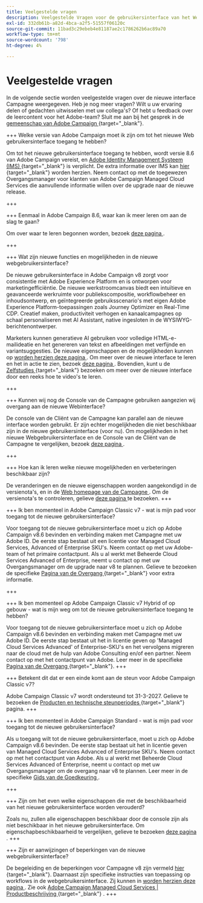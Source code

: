 ```yaml
---
title: Veelgestelde vragen
description: Veelgestelde Vragen voor de gebruikersinterface van het Web van de Campagne
exl-id: 332db61b-a82d-4bca-a2f5-51557f06120c
source-git-commit: 11bad3c29ebeb4e81187ae2c1786262b6ac89a70
workflow-type: tm+mt
source-wordcount: '798'
ht-degree: 4%

---
```


# Veelgestelde vragen

In de volgende sectie worden veelgestelde vragen over de nieuwe interface Campagne weergegeven. Heb je nog meer vragen? Wilt u uw ervaring delen of gedachten uitwisselen met uw collega&#39;s? Of hebt u feedback over de leercontent voor het Adobe-team? Sluit me aan bij het gesprek in de [ gemeenschap van Adobe Campaign ](https://experienceleaguecommunities.adobe.com/t5/adobe-campaign-classic-v7/ct-p/adobe-campaign-classic-community){target="_blank"}.


+++ Welke versie van Adobe Campaign moet ik zijn om tot het nieuwe Web gebruikersinterface toegang te hebben?

Om tot het nieuwe gebruikersinterface toegang te hebben, wordt versie 8.6 van Adobe Campaign vereist, en [ Adobe Identity Management Systeem (IMS) ](https://helpx.adobe.com/enterprise/using/identity.html){target="_blank"} is verplicht. De extra informatie over IMS kan [ hier ](https://experienceleague.adobe.com/en/docs/campaign/technotes-ac/tn-new/migrate-users-to-ims){target="_blank"} worden herzien. Neem contact op met de toegewezen Overgangsmanager voor klanten van Adobe Campaign Managed Cloud Services die aanvullende informatie willen over de upgrade naar de nieuwe release.

+++

+++ Eenmaal in Adobe Campaign 8.6, waar kan ik meer leren om aan de slag te gaan?

Om over waar te leren begonnen worden, bezoek [ deze pagina ](../get-started/get-started.md).

+++

+++ Wat zijn nieuwe functies en mogelijkheden in de nieuwe webgebruikersinterface?

De nieuwe gebruikersinterface in Adobe Campaign v8 zorgt voor consistentie met Adobe Experience Platform en is ontworpen voor marketingefficiëntie. De nieuwe werkstroomcanvas biedt een intuïtieve en geavanceerde werkruimte voor publiekscompositie, workflowbeheer en inhoudsontwerp, en geïntegreerde gebruiksscenario&#39;s met eigen Adobe Experience Platform-toepassingen zoals Journey Optimizer en Real-Time CDP.  Creatief maken, productiviteit verhogen en kanaalcampagnes op schaal personaliseren met AI Assistant, native ingesloten in de WYSIWYG-berichtenontwerper.

Marketers kunnen generatieve AI gebruiken voor volledige HTML-e-mailideatie en het genereren van tekst en afbeeldingen met verfijnde en variantsuggesties. De nieuwe eigenschappen en de mogelijkheden kunnen op [ worden herzien deze pagina ](../rn/whats-new.md). Om meer over de nieuwe interface te leren en het in actie te zien, bezoek [ deze pagina ](../get-started/user-interface.md). Bovendien, kunt u de [ Zelfstudies ](https://experienceleague.adobe.com/en/docs/campaign-web-learn/tutorials/overview){target="_blank"} bezoeken om meer over de nieuwe interface door een reeks hoe te video&#39;s te leren.

+++

+++  Kunnen wij nog de Console van de Campagne gebruiken aangezien wij overgang aan de nieuwe Webinterface?

De console van de Cliënt van de Campagne kan parallel aan de nieuwe interface worden gebruikt. Er zijn echter mogelijkheden die niet beschikbaar zijn in de nieuwe gebruikersinterface (voor nu). Om mogelijkheden in het nieuwe Webgebruikersinterface en de Console van de Cliënt van de Campagne te vergelijken, bezoek [ deze pagina ](../get-started/capability-matrix.md).

+++

+++ Hoe kan ik leren welke nieuwe mogelijkheden en verbeteringen beschikbaar zijn?

De veranderingen en de nieuwe eigenschappen worden aangekondigd in de versienota&#39;s, en in de [ Web homepage van de Campagne ](../get-started/user-interface.md#user-interface-home). Om de versienota&#39;s te controleren, gelieve [ deze pagina ](../rn/release-notes.md) te bezoeken.
+++


+++  Ik ben momenteel in Adobe Campaign Classic v7 - wat is mijn pad voor toegang tot de nieuwe gebruikersinterface?

Voor toegang tot de nieuwe gebruikersinterface moet u zich op Adobe Campaign v8.6 bevinden en verbinding maken met Campagne met uw Adobe ID. De eerste stap bestaat uit een licentie voor Managed Cloud Services, Advanced of Enterprise SKU&#39;s. Neem contact op met uw Adobe-team of het primaire contactpunt. Als u al werkt met Beheerde Cloud Services Advanced of Enterprise, neemt u contact op met uw Overgangsmanager om de upgrade naar v8 te plannen. Gelieve te bezoeken de specifieke [ Pagina van de Overgang ](https://experienceleague.adobe.com/en/docs/campaign/campaign-v8/new/v7-to-v8){target="_blank"} voor extra informatie.

+++

+++  Ik ben momenteel op Adobe Campaign Classic v7 Hybrid of op gebouw - wat is mijn weg om tot de nieuwe gebruikersinterface toegang te hebben?

Voor toegang tot de nieuwe gebruikersinterface moet u zich op Adobe Campaign v8.6 bevinden en verbinding maken met Campagne met uw Adobe ID. De eerste stap bestaat uit het in licentie geven op &#39;Managed Cloud Services Advanced&#39; of Enterprise-SKU&#39;s en het vervolgens migreren naar de cloud met de hulp van Adobe Consulting en/of een partner. Neem contact op met het contactpunt van Adobe. Leer meer in de specifieke [ Pagina van de Overgang ](https://experienceleague.adobe.com/en/docs/campaign/campaign-v8/new/v7-to-v8){target="_blank"}.
+++

+++ Betekent dit dat er een einde komt aan de steun voor Adobe Campaign Classic v7?

Adobe Campaign Classic v7 wordt ondersteund tot 31-3-2027. Gelieve te bezoeken de [ Producten en technische steunperiodes ](https://helpx.adobe.com/support/programs/eol-matrix.html){target="_blank"} pagina.
+++

+++ Ik ben momenteel in Adobe Campaign Standard - wat is mijn pad voor toegang tot de nieuwe gebruikersinterface?

Als u toegang wilt tot de nieuwe gebruikersinterface, moet u zich op Adobe Campaign v8.6 bevinden. De eerste stap bestaat uit het in licentie geven van Managed Cloud Services Advanced of Enterprise SKU&#39;s. Neem contact op met het contactpunt van Adobe. Als u al werkt met Beheerde Cloud Services Advanced of Enterprise, neemt u contact op met uw Overgangsmanager om de overgang naar v8 te plannen. Leer meer in de specifieke [ Gids van de Goedkeuring ](../../adoption/home.md).

+++


+++ Zijn om het even welke eigenschappen die met de beschikbaarheid van het nieuwe gebruikersinterface worden verouderd?

Zoals nu, zullen alle eigenschappen beschikbaar door de console zijn als niet beschikbaar in het nieuwe gebruikersinterface. Om eigenschapbeschikbaarheid te vergelijken, gelieve te bezoeken [ deze pagina ](../get-started/capability-matrix.md).
+++


+++ Zijn er aanwijzingen of beperkingen van de nieuwe webgebruikersinterface?

De begeleiding en de beperkingen voor Campagne v8 zijn vermeld [ hier ](https://experienceleague.adobe.com/en/docs/campaign/campaign-v8/releases/ac-guardrails){target="_blank"}. Daarnaast zijn specifieke instructies van toepassing op workflows in de webgebruikersinterface. Zij kunnen in [ worden herzien deze pagina ](../get-started/guardrails.md). Zie ook [ Adobe Campaign Managed Cloud Services | Productbeschrijving ](https://helpx.adobe.com/nl/legal/product-descriptions/adobe-campaign-managed-cloud-services.html){target="_blank"} .
+++
